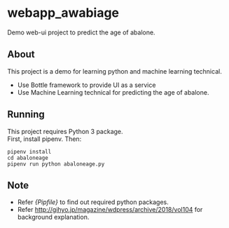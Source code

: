# webapp_awabiage
Demo web-ui project to predict the age of abalone.

## About
This project is a demo for learning python and machine learning technical.
+ Use Bottle framework to provide UI as a service
+ Use Machine Learning technical for predicting the age of abalone.

## Running
This project requires Python 3 package.<BR>
First, install pipenv. Then:

```
pipenv install
cd abaloneage
pipenv run python abaloneage.py
```

## Note
+ Refer *{Pipfile}* to find out required python packages.
+ Refer http://gihyo.jp/magazine/wdpress/archive/2018/vol104 for background explanation.
